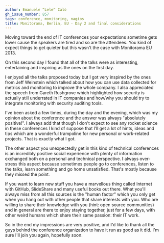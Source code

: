 ```yaml
---
author: Emanuele “Lele” Calò
gh_issue_number: 857
tags: conference, monitoring, nagios
title: Monitorama, Berlin, EU - Day 2 and final considerations
---
```




Moving toward the end of IT conferences your expectations sometime gets lower cause the speakers are tired and so are the attendees. You kind of expect things to get quieter but this wasn't the case with Monitorama EU 2013.

On this second day I found that all of the talks were as interesting, entertaining and inspiring as the ones on the first day.

I enjoyed all the talks proposed today but I got very inspired by the ones from Jeff Weinstein which talked about how you can use data collected for metrics and monitoring to improve the whole company. I also appreciated the speech from Gareth Rushgrove which highlighted how security is actually still underrated in IT companies and how/why you should try to integrate monitoring with security auditing tools.

I've been asked a few times, during the day and the evening, which was my opinion about the conference and the answer was always "absolutely positive!". I always add that though I don't expect to see any rocket science in these conferences I kind of suppose that I'll get a lot of hints, ideas and tips which are a wonderful trampoline for new personal or work-related projects. That is exactly what I got.

The other aspect you unexpectedly get in this kind of technical conferences is an incredibly positive social experience with plenty of information exchanged both on a personal and technical perspective. I always over-stress this aspect because sometimes people go to conferences, listen to the talks, learn something and go home unsatisfied. That's mostly because they missed the point. 

If you want to learn new stuff you have a marvellous thing called Internet with GitHub, SlideShare and many useful books out there. What you'll always miss from all this sources is the "human factor" which you only get when you hang out with other people that share interests with you. Who are willing to share their knowledge with you (hint: open source communities) and in general are there to enjoy staying together, just for a few days, with other weird humans which share their same passion: their IT work.

So in the end my impressions are very positive, and I'd like to thank all the guys behind the conference organization to have it run as good as it did. I'm sure I'll join you again, hopefully soon.


